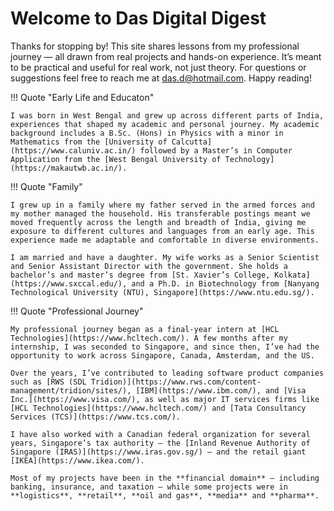 # Welcome to Das Digital Digest

Thanks for stopping by! This site shares lessons from my professional journey — all drawn from real projects and hands-on experience. It’s meant to be practical and useful for real work, not just theory. For questions or suggestions feel free to reach me at [das.d@hotmail.com](mailto:das.d@hotmail.com). Happy reading!

!!! Quote "Early Life and Educaton"

    I was born in West Bengal and grew up across different parts of India, experiences that shaped my academic and personal journey. My academic background includes a B.Sc. (Hons) in Physics with a minor in Mathematics from the [University of Calcutta](https://www.caluniv.ac.in/) followed by a Master’s in Computer Application from the [West Bengal University of Technology](https://makautwb.ac.in/).

!!! Quote "Family"

    I grew up in a family where my father served in the armed forces and my mother managed the household. His transferable postings meant we moved frequently across the length and breadth of India, giving me exposure to different cultures and languages from an early age. This experience made me adaptable and comfortable in diverse environments.

    I am married and have a daughter. My wife works as a Senior Scientist and Senior Assistant Director with the government. She holds a bachelor’s and master’s degree from [St. Xavier’s College, Kolkata](https://www.sxccal.edu/), and a Ph.D. in Biotechnology from [Nanyang Technological University (NTU), Singapore](https://www.ntu.edu.sg/).

!!! Quote "Professional Journey"    

    My professional journey began as a final-year intern at [HCL Technologies](https://www.hcltech.com/). A few months after my internship, I was seconded to Singapore, and since then, I’ve had the opportunity to work across Singapore, Canada, Amsterdam, and the US.

    Over the years, I’ve contributed to leading software product companies such as [RWS (SDL Tridion)](https://www.rws.com/content-management/tridion/sites/), [IBM](https://www.ibm.com/), and [Visa Inc.](https://www.visa.com/), as well as major IT services firms like [HCL Technologies](https://www.hcltech.com/) and [Tata Consultancy Services (TCS)](https://www.tcs.com/).  

    I have also worked with a Canadian federal organization for several years, Singapore’s tax authority — the [Inland Revenue Authority of Singapore (IRAS)](https://www.iras.gov.sg/) — and the retail giant [IKEA](https://www.ikea.com/).

    Most of my projects have been in the **financial domain** — including banking, insurance, and taxation — while some projects were in **logistics**, **retail**, **oil and gas**, **media** and **pharma**.